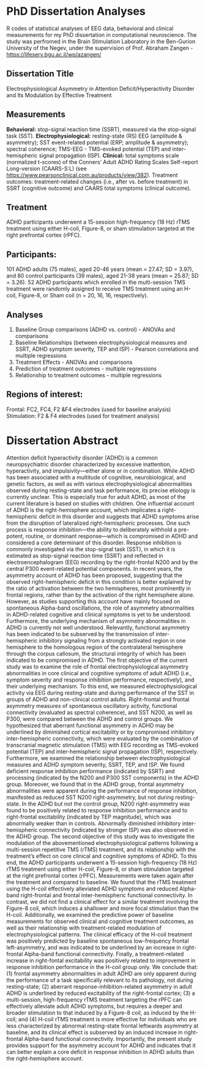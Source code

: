 # PhD Dissertation Analyses
R codes of statistical analyses of EEG data, behavioral and clinical measurements for my PhD dissertation in computational neuroscience.
The study was perfromed in the Brain Stimulation Laboratory in the Ben-Gurion University of the Negev, under the supervision of Prof. Abraham Zangen - https://lifeserv.bgu.ac.il/wp/azangen/


## Dissertation Title
Electrophysiological Asymmetry in Attention Deficit/Hyperactivity Disorder and Its Modulation by Effective Treatment

## Measurements
**Behavioral:** stop-signal reaction time (SSRT), measured via the stop-signal task (SST). 
**Electrophysiological:** resting-state (RS) EEG (amplitude & asymmetry); SST event-related potential (ERP; amplitude & asymmetry); spectral coherence; TMS-EEG - TMS-evoked potential (TEP) and inter-hemispheric signal propagation (ISP).
**Clinical:** total symptoms scale (normalized t-scores) of the Conners’ Adult ADHD Rating Scales Self-report Long-version (CAARS-S:L)
(see https://www.pearsonclinical.com.au/products/view/382).
Treatment outcomes: treatment-related changes (i.e., after vs. before treatment) in SSRT (cognitive outcome) and CAARS total symptoms (clinical outcome).

## Treatment
ADHD participants underwent a 15-session high-frequency (18 Hz) rTMS treatment using either H-coil, Figure-8, or sham stimulation targeted at the right prefrontal cortex (rPFC). 

## Participants:
101 ADHD adults (75 males), aged 20-46 years (mean = 27.47; SD = 3.97), and 80 control participants (39 males), aged 21-38 years (mean = 25.87; SD = 3.26).
52 ADHD participants which enrolled in the multi-session TMS treatment were randomly assigned to receive TMS treatment using an
H-coil, Figure-8, or Sham coil (n = 20, 16, 16, respectively).

## Analyses
1. Baseline Group comparisons (ADHD vs. control) - ANOVAs and comparisons
2. Baseline Relationships (between electrophysiological measures and SSRT, ADHD symptom severity, TEP and ISP) - Pearson correlations and multiple regressions
2. Treatment Effects - ANOVAs and comparisons
3. Prediction of treatment outcomes - multiple regressions
4. Relationship to treatment outcomes - multiple regressions

## Regions of interest:
Frontal: FC2, FC4, F2 &F4 electrodes (used for baseline analysis)
Stimulation: F2 & F4 electrodes (used for treatment analysis)

# Dissertation Abstract
Attention deficit hyperactivity disorder (ADHD) is a common neuropsychiatric disorder characterized by excessive inattention, hyperactivity, and impulsivity—either alone or in combination. While ADHD has been associated with a multitude of cognitive, neurobiological, and genetic factors, as well as with various electrophysiological abnormalities observed during resting-state and task performance, its precise etiology is currently unclear. This is especially true for adult ADHD, as most of the current literature is based on studies with children. One influential account of ADHD is the right-hemisphere account, which implicates a right-hemispheric deficit in this disorder and suggests that ADHD symptoms arise from the disruption of lateralized right-hemispheric processes. One such process is response inhibition—the ability to deliberately withhold a pre-potent, routine, or dominant response—which is compromised in ADHD and considered a core determinant of this disorder. Response inhibition is commonly investigated via the stop-signal task (SST), in which it is estimated as stop-signal reaction time (SSRT) and reflected in electroencephalogram (EEG) recording by the right-frontal N200 and by the central P300 event-related potential components. In recent years, the asymmetry account of ADHD has been proposed, suggesting that the observed right-hemispheric deficit in this condition is better explained by the ratio of activation between the two hemispheres, most prominently in frontal regions, rather than by the activation of the right hemisphere alone. However, as studies supporting this account have mainly focused on spontaneous Alpha-band oscillations, the role of asymmetry abnormalities in ADHD-related cognitive and clinical symptoms is yet to be understood. Furthermore, the underlying mechanism of asymmetry abnormalities in ADHD is currently not well understood. Relevantly, functional asymmetry has been indicated to be subserved by the transmission of inter-hemispheric inhibitory signaling from a strongly activated region in one hemisphere to the homologous region of the contralateral hemisphere through the corpus callosum, the structural integrity of which has been indicated to be compromised in ADHD.
The first objective of the current study was to examine the role of frontal electrophysiological asymmetry abnormalities in core clinical and cognitive symptoms of adult ADHD (i.e., symptom severity and response inhibition performance, respectively), and their underlying mechanism. To this end, we measured electrophysiological activity via EEG during resting-state and during performance of the SST in groups of ADHD and non-clinical control adults. Right-frontal and frontal asymmetry measures of spontaneous oscillatory activity, functional connectivity (evaluated as spectral coherence), and SST N200, as well as P300, were compared between the ADHD and control groups. We hypothesized that aberrant functional asymmetry in ADHD may be underlined by diminished cortical excitability or by compromised inhibitory inter-hemispheric connectivity, which were evaluated by the combination of transcranial magnetic stimulation (TMS) with EEG recording as TMS-evoked potential (TEP) and inter-hemispheric signal propagation (ISP), respectively. Furthermore, we examined the relationship between electrophysiological measures and ADHD symptom severity, SSRT, TEP, and ISP. We found deficient response inhibition performance (indicated by SSRT) and processing (indicated by the N200 and P300 SST components) in the ADHD group. Moreover, we found that in the ADHD group, frontal asymmetry abnormalities were apparent during the performance of response inhibition, manifested as reduced SST N200 right-asymmetry, but not during resting-state. In the ADHD but not the control group, N200 right-asymmetry was found to be positively related to response inhibition performance and to right-frontal excitability (indicated by TEP magnitude), which was abnormally weaker than in controls. Abnormally diminished inhibitory inter-hemispheric connectivity (indicated by stronger ISP) was also observed in the ADHD group.
The second objective of this study was to investigate the modulation of the abovementioned electrophysiological patterns following a multi-session repetitive TMS (rTMS) treatment, and its relationship with the treatment’s effect on core clinical and cognitive symptoms of ADHD. To this end, the ADHD participants underwent a 15-session high-frequency (18 Hz) rTMS treatment using either H-coil, Figure-8, or sham stimulation targeted at the right prefrontal cortex (rPFC). Measurements were taken again after the treatment and compared to baseline. We found that the rTMS treatment using the H-coil effectively alleviated ADHD symptoms and reduced Alpha-band right-frontal and frontal inter-hemispheric functional connectivity. In contrast, we did not find a clinical effect for a similar treatment involving the Figure-8 coil, which induces a shallower and more focal stimulation than the H-coil. Additionally, we examined the predictive power of baseline measurements for observed clinical and cognitive treatment outcomes, as well as their relationship with treatment-related modulation of electrophysiological patterns. The clinical efficacy of the H-coil treatment was positively predicted by baseline spontaneous low-frequency frontal left-asymmetry, and was indicated to be underlined by an increase in right-frontal Alpha-band functional connectivity. Finally, a treatment-related increase in right-fontal excitability was positively related to improvement in response inhibition performance in the H-coil group only. 
We conclude that: (1) frontal asymmetry abnormalities in adult ADHD are only apparent during the performance of a task specifically relevant to its pathology, not during resting-state; (2) aberrant response-inhibition-related asymmetry in adult ADHD is underlined by reduced excitability of the right-frontal cortex; (3) a multi-session, high-frequency rTMS treatment targeting the rPFC can effectively alleviate adult ADHD symptoms, but requires a deeper and broader stimulation to that induced by a Figure-8 coil, as induced by the H-coil; and (4) H-coil rTMS treatment is more effective for individuals who are less characterized by abnormal resting-state frontal leftwards asymmetry at baseline, and its clinical effect is subserved by an induced increase in right-frontal Alpha-band functional connectivity. Importantly, the present study provides support for the asymmetry account for ADHD and indicates that it can better explain a core deficit in response inhibition in ADHD adults than the right-hemisphere account.
